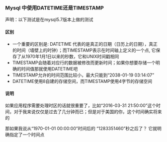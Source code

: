 ### Mysql 中使用DATETIME还是TIMESTAMP

声明：以下测试是在mysql5.7版本上做的测试

#### 区别

* 一个重要的区别是: DATETIME 代表的是真正的日期（日历上的日期），真正的时间（墙壁上的时钟）；而TIMESTAMP表示在时间轴上定义的一个点, 它保存了从1970年1月1日以来的秒数，它和UNIX时间戳相同
* TIMESTAMP会随着对应行的数据被修改而更新时间；如果你想要存储一个明确的时间值那就使用DATETIME吧
* TIMESTAMP允许的时间范围比较小，最大只能到“2038-01-19 03:14:07”
* DATETIME使用8自建的存储空间，而TIMESTAMP使用4字节的存储空间

#### 说明

如果应用程序需要处理时区的话就很重要了，比如“2016-03-31 21:50:00”这个时间，对于我来说仅仅是过去了几分钟而已；但是对于美国的你，这个时间确实将来的

那如果我说从“1970-01-01 00:00:00”时间后的 “1283351460”秒之后了？ 它就明确指定了一个时间点
